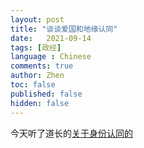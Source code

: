 ```yaml
---
layout: post
title: "谈谈爱国和地缘认同"
date:   2021-09-14
tags: [政经]
language : Chinese
comments: true
author: Zhen
toc: false
published: false
hidden: false
---
```

今天听了道长的[关于身份认同的](https://youtu.be/zkiz2D6z_0Y)
<!--stackedit_data:
eyJoaXN0b3J5IjpbLTE5MjQyNjk5MDJdfQ==
-->